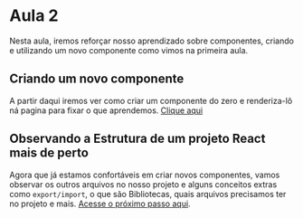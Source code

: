 # Aula 2

Nesta aula, iremos reforçar nosso aprendizado sobre componentes, criando e utilizando um novo componente como vimos na primeira aula.

## Criando um novo componente
A partir daqui iremos ver como criar um componente do zero e renderiza-lô ná pagina para fixar o que aprendemos.
[Clique aqui](./criando_componente.md)

## Observando a Estrutura de um projeto React mais de perto

Agora que já estamos confortáveis em criar novos componentes, vamos observar os outros arquivos no nosso projeto e alguns conceitos extras como `export/import`, o que são Bibliotecas, quais arquivos precisamos ter no projeto e mais. [Acesse o próximo passo aqui](./detalhando_o_projeto_no_replit.md).
